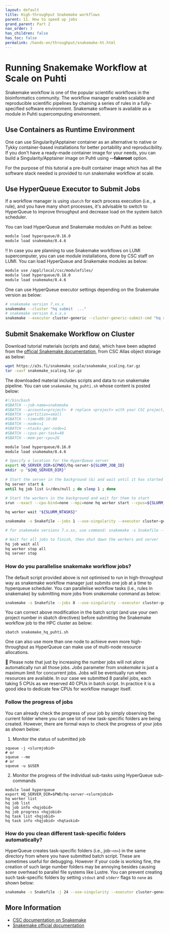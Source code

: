 ```yaml
---
layout: default
title: High-throughput Snakemake workflows
parent: 11. How to speed up jobs
grand_parent: Part 2
nav_order: 3
has_children: false
has_toc: false
permalink: /hands-on/throughput/snakemake-ht.html
---
```


# Running Snakemake Workflow at Scale on Puhti

Snakemake workflow is one of the popular scientific workflows in the bioinformatics community. The workflow manager enables scalable and reproducible scientific pipelines by chaining a series of rules in a fully-specified software environment. Snakemake software is available as a module in Puhti supercomputing environment.

## Use Containers as Runtime Environment 

One can use Singularity/Apptainer container as an alternative to native or Tykky container-based installations for better portability and reproducibility.  If you don't have a ready-made container image for your needs, you can build a Singularity/Apptainer image on Puhti using **--fakeroot** option.  

For the purpose of this tutorial a pre-built container image which has all the software stack needed is provided to run snakemake workflow at scale.

## Use HyperQueue Executor to Submit Jobs

If a workflow manager is using `sbatch` for each process execution (i.e., a rule), and you have many short processes, it's advisable to switch to HyperQueue to improve throughput and decrease load on the system batch scheduler.

You can load HyperQueue and Snakemake modules on Puhti as below:
```bash
module load hyperqueue/0.16.0
module load snakemake/8.4.6
```
‼️ In case you are planning to use Snakemake workflows on LUMI supercomputer, you can use module installations, done by CSC staff on LUMI. You can load HyperQueue and Snakemake modules as below:

```bash 
module use /appl/local/csc/modulefiles/
module load hyperqueue/0.18.0
module load snakemake/8.4.6
```

One can use HyperQueue executor settings depending on the Snakemake version as below:

```bash
# snakemake version 7.xx.x
snakemake --cluster "hq submit  ..."  
# snakemake version 8.x.x.x
snakemake --executor cluster-generic --cluster-generic-submit-cmd "hq submit ..."  
```

## Submit Snakemake Workflow on Cluster

Download tutorial materials (scripts and data), which have been adapted from the [official Snakemake documentation](https://snakemake.readthedocs.io/en/v6.6.1/executor_tutorial/google_lifesciences.html), from CSC Allas object storage as below:

```bash
wget https://a3s.fi/snakemake_scale/snakemake_scaling.tar.gz
tar -xavf snakemake_scaling.tar.gz
```

The downloaded material includes scripts and data to run snakemake pipeline. You can use `snakemake_hq_puhti.sh` whose content is posted below:

```bash 
#!/bin/bash
#SBATCH --job-name=snakemake
#SBATCH --account=<project>  # replace <project> with your CSC project, e.g. project_2001234
#SBATCH --partition=small
#SBATCH --time=00:10:00
#SBATCH --nodes=1
#SBATCH --ntasks-per-node=1
#SBATCH --cpus-per-task=40
#SBATCH --mem-per-cpu=2G

module load hyperqueue/0.16.0
module load snakemake/8.4.6

# Specify a location for the HyperQueue server
export HQ_SERVER_DIR=${PWD}/hq-server-${SLURM_JOB_ID}
mkdir -p "${HQ_SERVER_DIR}"
 
# Start the server in the background (&) and wait until it has started
hq server start &
until hq job list &>/dev/null ; do sleep 1 ; done
 
# Start the workers in the background and wait for them to start
srun --exact --cpu-bind=none --mpi=none hq worker start --cpus=${SLURM_CPUS_PER_TASK} &

hq worker wait "${SLURM_NTASKS}"

snakemake -s Snakefile --jobs 1 --use-singularity --executor cluster-generic --cluster-generic-submit-cmd "hq submit --cpus 5"

# for snakemake versions 7.x.xx, use command: snakemake -s Snakefile --jobs 1 --use-singularity --cluster "hq submit --cpus 2"

# Wait for all jobs to finish, then shut down the workers and server
hq job wait all
hq worker stop all
hq server stop

```

### How do you parallelise snakemake workflow jobs?

The default script provided above is not optimised to run in high-throughput way as snakemake workflow manager just submits one job at a time to hyperqueue scheduler. You can parallelise workflow tasks (i.e., rules in snakemake) by submitting more jobs from *snakemake* command as below:

```bash
snakemake -s Snakefile --jobs 8 --use-singularity --executor cluster-generic --cluster-generic-submit-cmd "hq submit --cpus 5"
``` 
You can correct above modification in the batch script (and use your own project number in sbatch directives) before submitting the Snakemake workflow job to the HPC cluster as below:

```
sbatch snakemake_hq_puhti.sh

```
One can also use more than one node to achieve even more high-throughput as HyperQueue can make use of multi-node resource allocations.

💬 Please note that just by increasing the number jobs will not alone automatically run all those jobs. *Jobs* parameter from *snakemake* is just a maximum limit for concurrent jobs. Jobs will be eventually run when resources are available. In our case we submitted 8 parallel jobs, each taking 5 CPUs as we reserved 40 CPUs in batch script. In practice it is a good idea to dedicate few CPUs for workflow manager itself. 

### Follow the progress of jobs

You can already check the progress of your job by simply observing the current folder where you can see lot of new task-specific folders are being created. However, there are formal ways to check the progress of your jobs as shown below:

1. Monitor the status of submitted job

```
squeue -j <slurmjobid>
# or
squeue --me
# or
squeue -u $USER

```

2. Monitor the progress of the individual sub-tasks using HyperQueue sub-commands

```
module load hyperqueue
export HQ_SERVER_DIR=$PWD/hq-server-<slurmjobid>
hq worker list   
hq job list
hq job info <hqjobid>
hq job progress <hqjobid>
hq task list <hqjobid>
hq task info <hqjobid> <hqtaskid>

```

### How do you clean different task-specific folders automatically?

HyperQueue creates task-specific folders (i.e., job-`<n>`) in the same directory from where you have submitted batch script. These are sometimes useful for debugging. However if your code is working fine, the creation of such large number folders may be annoying besides causing some overhead to parallel file systems like Lustre. You can prevent creating such task-specific folders by setting `stdout` and `stderr` flags to `none` as shown below:

```bash
snakemake -s Snakefile -j 24 --use-singularity --executor cluster-generic --cluster-generic-submit-cmd "hq submit --stdout=none --stderr=none --cpus 5 "
```

## More Information

- [CSC documentation on Snakemake](https://docs.csc.fi/support/tutorials/snakemake-puhti/)
- [Snakemake official documentation](https://snakemake.readthedocs.io/en/stable/)
